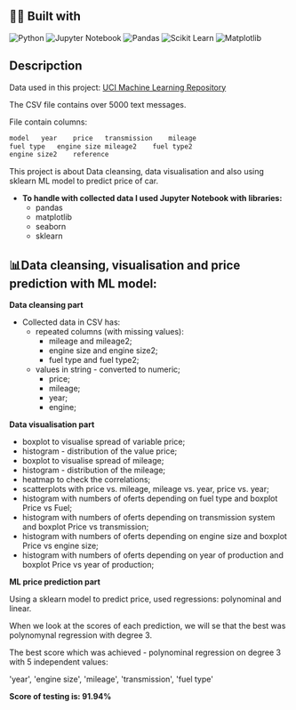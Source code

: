 ## 👨‍💻 Built with
![Python](https://img.shields.io/badge/Python-FFD43B?style=for-the-badge&logo=python&logoColor=blue)
![Jupyter Notebook](https://img.shields.io/badge/Jupyter-F37626.svg?&style=for-the-badge&logo=Jupyter&logoColor=white)
![Pandas](https://img.shields.io/badge/Pandas-2C2D72?style=for-the-badge&logo=pandas&logoColor=white)
![Scikit Learn](https://img.shields.io/badge/scikit--learn-%23F7931E.svg?style=for-the-badge&logo=scikit-learn&logoColor=white)
![Matplotlib](https://img.shields.io/badge/Matplotlib-%23ffffff.svg?style=for-the-badge&logo=Matplotlib&logoColor=black)

##  Descripction
Data used in this project: [UCI Machine Learning Repository](https://archive.ics.uci.edu/ml/datasets/SMS+Spam+Collection)

The CSV file contains over 5000 text messages.

File contain columns:
```bash
model	year	price	transmission	mileage	
fuel type	engine size	mileage2	fuel type2	
engine size2	reference
```

This project is about Data cleansing, data visualisation and also using sklearn ML model to predict price of car.

- **To handle with collected data I used Jupyter Notebook with libraries:**
    - pandas
    - matplotlib
    - seaborn
    - sklearn


##  📊Data cleansing, visualisation and price prediction with ML model:

**Data cleansing part**
- Collected data in CSV has:
    - repeated columns (with missing values): 
      - mileage and mileage2;
      - engine size and engine size2;
      - fuel type and fuel type2;
    - values in string - converted to numeric;
      - price;
      - mileage;
      - year;
      - engine;
      
**Data visualisation part**
- boxplot to visualise spread of variable price;
- histogram - distribution of the value price;
- boxplot to visualise spread of mileage;
- histogram - distribution of the mileage;
- heatmap to check the correlations;
- scatterplots with price vs. mileage, mileage vs. year, price vs. year;
- histogram with numbers of oferts depending on fuel type and boxplot Price vs Fuel;
- histogram with numbers of oferts depending on transmission system and boxplot Price vs transmission;
- histogram with numbers of oferts depending on engine size and boxplot Price vs engine size;
- histogram with numbers of oferts depending on year of production and boxplot Price vs year of production;

**ML price prediction part**

Using a sklearn model to predict price, used regressions: polynominal and linear.

When we look at the scores of each prediction, we will se that the best was polynomynal regression with degree 3.

The best score which was achieved - polynominal regression on degree 3 with 5 independent values: 

'year', 'engine size', 'mileage', 'transmission', 'fuel type'

**Score of testing is: 91.94%**
